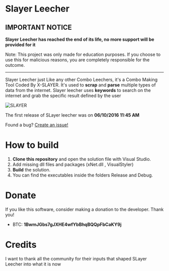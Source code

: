 # Slayer Leecher

## IMPORTANT NOTICE

**Slayer Leecher has reached the end of its life, no more support will be provided for it**

Note: This project was only made for education purposes. If you choose to use this for malicious reasons, you are completely responsible for the outcome.
- - - -
Slayer Leecher just Like any other Combo Leechers, it's a Combo Making Tool Coded By X-SLAYER.
It's used to **scrap** and **parse** multiple types of data from the internet.
Slayer leecher uses **keywords** to search on the internet and grab the specific result defined by the user

![SLAYER](https://i.imgur.com/BBpaEcF.png)

The first release of SLayer leecher was on **06/10/2016 11:45 AM**

Found a bug? [Create an issue!](https://help.github.com/en/articles/creating-an-issue)

# How to build
1. **Clone this repository** and open the solution file with Visual Studio.
2. Add missing dll files and packages (xNet.dll , VisualStyler)
3. **Build** the solution.
4. You can find the executables inside the folders Release and Debug.

# Donate
If you like this software, consider making a donation to the developer. Thank you!
- BTC: **1BwmJGbs7gJXHE4wfYbBhqBQQpFbCaKY9j**

# Credits
I want to thank all the community for their inputs that shaped SLayer Leecher into what it is now 
